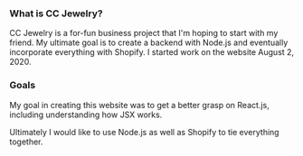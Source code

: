 ### What is CC Jewelry?

CC Jewelry is a for-fun business project that I'm hoping to start with my friend. My ultimate goal is to create a backend with Node.js and eventually incorporate everything with Shopify. I started work on the website August 2, 2020.

### Goals

My goal in creating this website was to get a better grasp on React.js, including understanding how JSX works.

Ultimately I would like to use Node.js as well as Shopify to tie everything together.



